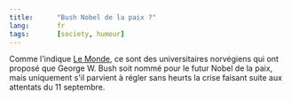 ```yaml
---
title:      "Bush Nobel de la paix ?"
lang:       fr
tags:       [society, humour]
---
```




Comme l'indique [Le Monde](http://www.lemonde.fr/article/0,5987,3266--226215-,00.html), ce sont des universitaires norvégiens qui ont proposé que George W. Bush soit nommé pour le futur Nobel de la paix, mais uniquement s'il parvient à régler sans heurts la crise faisant suite aux attentats du 11 septembre.
